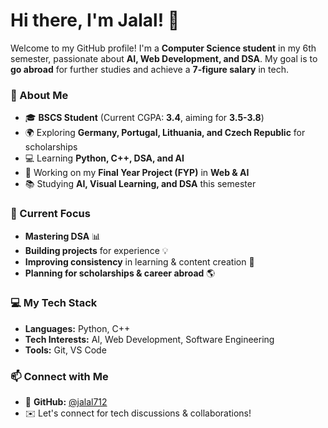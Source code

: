 # Hi there, I'm Jalal! 👋  

Welcome to my GitHub profile! I'm a **Computer Science student** in my 6th semester, passionate about **AI, Web Development, and DSA**. My goal is to **go abroad** for further studies and achieve a **7-figure salary** in tech.  

### 🚀 About Me  
- 🎓 **BSCS Student** (Current CGPA: **3.4**, aiming for **3.5-3.8**)  
- 🌍 Exploring **Germany, Portugal, Lithuania, and Czech Republic** for scholarships  
- 💻 Learning **Python, C++, DSA, and AI**  
- 🎯 Working on my **Final Year Project (FYP)** in **Web & AI**  
- 📚 Studying **AI, Visual Learning, and DSA** this semester  

### 📌 Current Focus  
- **Mastering DSA** 📊  
- **Building projects** for experience 💡  
- **Improving consistency** in learning & content creation 🎥  
- **Planning for scholarships & career abroad** 🌎  

### 💻 My Tech Stack  
- **Languages:** Python, C++  
- **Tech Interests:** AI, Web Development, Software Engineering  
- **Tools:** Git, VS Code  

### 📫 Connect with Me  
- 🔗 **GitHub:** [@jalal712](https://github.com/jalal712)  
- ✉️ Let's connect for tech discussions & collaborations!
